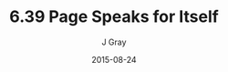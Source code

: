 ---
title: '6.39 Page Speaks for Itself'
alt: 'Mysteries of the Arcana'
date: '2015-08-24'
author: 'J Gray'
artist: 'Keira'
chapter: '6 Void in the Road'
filler: false
---